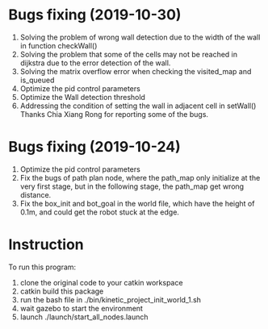 # Bugs fixing (2019-10-30)
1. Solving the problem of wrong wall detection due to the width of the wall in function checkWall()
2. Solving the problem that some of the cells may not be reached in dijkstra due to the error detection of the wall.
3. Solving the matrix overflow error when checking the visited_map and is_queued
4. Optimize the pid control parameters
5. Optimize the Wall detection threshold
6. Addressing the condition of setting the wall in adjacent cell in setWall()
Thanks Chia Xiang Rong for reporting some of the bugs.

# Bugs fixing (2019-10-24)
1. Optimize the pid control parameters
2. Fix the bugs of path plan node, where the path_map only initialize at the very first stage, but in the following stage, the path_map get wrong distance.
3. Fix the box_init and bot_goal in the world file, which have the height of 0.1m, and could get the robot stuck at the edge.

# Instruction
To run this program:
1. clone the original code to your catkin workspace
2. catkin build this package
3. run the bash file in ./bin/kinetic_project_init_world_1.sh
4. wait gazebo to start the environment
5. launch ./launch/start_all_nodes.launch





